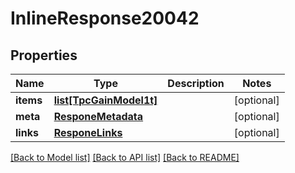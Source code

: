 # InlineResponse20042

## Properties
Name | Type | Description | Notes
------------ | ------------- | ------------- | -------------
**items** | [**list[TpcGainModel1t]**](TpcGainModel1t.md) |  | [optional] 
**meta** | [**ResponeMetadata**](ResponeMetadata.md) |  | [optional] 
**links** | [**ResponeLinks**](ResponeLinks.md) |  | [optional] 

[[Back to Model list]](../README.md#documentation-for-models) [[Back to API list]](../README.md#documentation-for-api-endpoints) [[Back to README]](../README.md)


